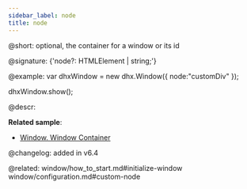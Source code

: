 ```yaml
---
sidebar_label: node
title: node
---          
```


@short: optional, the container for a window or its id

@signature: {'node?: HTMLElement | string;'}

@example: 
var dhxWindow = new dhx.Window({
    node:"customDiv"
});
 
dhxWindow.show();



@descr: 

**Related sample**:
- [Window. Window Container](https://snippet.dhtmlx.com/2rrclo09)

@changelog: added in v6.4

@related: 
window/how_to_start.md#initialize-window
window/configuration.md#custom-node
